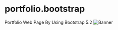 # portfolio.bootstrap
Portfolio Web Page By Using Bootstrap 5.2
![Banner](https://media.giphy.com/headers/GitHub/w8ZJLtJbmuph.gif)
